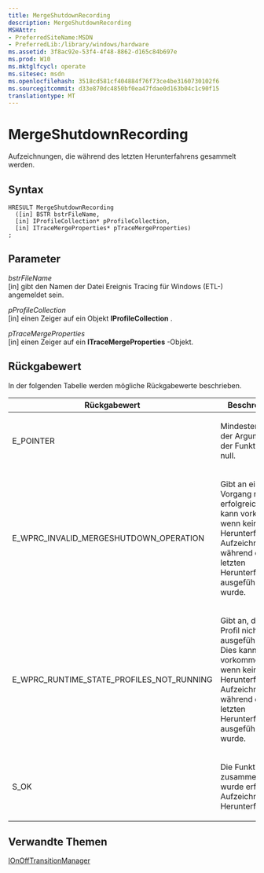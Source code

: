 ```yaml
---
title: MergeShutdownRecording
description: MergeShutdownRecording
MSHAttr:
- PreferredSiteName:MSDN
- PreferredLib:/library/windows/hardware
ms.assetid: 3f8ac92e-53f4-4f48-8862-d165c84b697e
ms.prod: W10
ms.mktglfcycl: operate
ms.sitesec: msdn
ms.openlocfilehash: 3518cd581cf404884f76f73ce4be3160730102f6
ms.sourcegitcommit: d33e870dc4850bf0ea47fdae0d163b04c1c90f15
translationtype: MT
---
```

# <a name="mergeshutdownrecording"></a>MergeShutdownRecording


Aufzeichnungen, die während des letzten Herunterfahrens gesammelt werden.

## <a name="syntax"></a>Syntax


``` syntax
HRESULT MergeShutdownRecording
  ([in] BSTR bstrFileName,
  [in] IProfileCollection* pProfileCollection,
  [in] ITraceMergeProperties* pTraceMergeProperties)
;
```

## <a name="parameters"></a>Parameter


<a href="" id="bstrfilename"></a>*bstrFileName*  
\[in\] gibt den Namen der Datei Ereignis Tracing für Windows (ETL-) angemeldet sein.

<a href="" id="pprofilecollection"></a>*pProfileCollection*  
\[in\] einen Zeiger auf ein Objekt **IProfileCollection** .

<a href="" id="ptracemergeproperties"></a>*pTraceMergeProperties*  
\[in\] einen Zeiger auf ein **ITraceMergeProperties** -Objekt.

## <a name="return-value"></a>Rückgabewert


In der folgenden Tabelle werden mögliche Rückgabewerte beschrieben.

<table>
<colgroup>
<col width="50%" />
<col width="50%" />
</colgroup>
<thead>
<tr class="header">
<th>Rückgabewert</th>
<th>Beschreibung</th>
</tr>
</thead>
<tbody>
<tr class="odd">
<td><p>E_POINTER</p></td>
<td><p>Mindestens eines der Argumente der Funktion ist null.</p></td>
</tr>
<tr class="even">
<td><p>E_WPRC_INVALID_MERGESHUTDOWN_OPERATION</p></td>
<td><p>Gibt an einen Vorgang nicht erfolgreich. Dies kann vorkommen, wenn keine Herunterfahren Aufzeichnung während der letzten Herunterfahren ausgeführt wurde.</p></td>
</tr>
<tr class="odd">
<td><p>E_WPRC_RUNTIME_STATE_PROFILES_NOT_RUNNING</p></td>
<td><p>Gibt an, dass das Profil nicht ausgeführt wird. Dies kann vorkommen, wenn keine Herunterfahren Aufzeichnung während der letzten Herunterfahren ausgeführt wurde.</p></td>
</tr>
<tr class="even">
<td><p>S_OK</p></td>
<td><p>Die Funktion zusammengeführt wurde erfolgreich Aufzeichnung Herunterfahren.</p></td>
</tr>
</tbody>
</table>

 

## <a name="related-topics"></a>Verwandte Themen


[IOnOffTransitionManager](ionofftransitionmanager.md)

 

 








